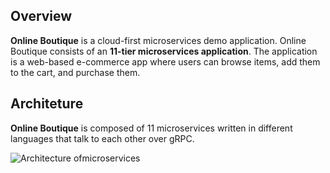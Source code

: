 ## Overview

**Online Boutique** is a cloud-first microservices demo application. Online Boutique consists of an **11-tier microservices application**. The application is a web-based e-commerce app where users can browse items, add them to the cart, and purchase them.

## Architeture

**Online Boutique** is composed of 11 microservices written in different languages that talk to each other over gRPC.

![Architecture ofmicroservices](.../images/app-architecture.png)